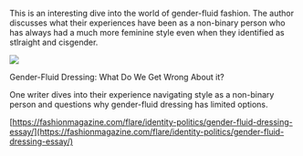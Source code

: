 This is an interesting dive into the world of gender-fluid fashion. The author discusses what their experiences have been as a non-binary person who has always had a much more feminine style even when they identified as stlraight and cisgender.

[](https://fashionmagazine.com/flare/identity-politics/gender-fluid-dressing-essay/ "Gender-Fluid Dressing: What Do We Get Wrong About it?")

![](genderfluid_.jpg)

Gender-Fluid Dressing: What Do We Get Wrong About it?

One writer dives into their experience navigating style as a non-binary person and questions why gender-fluid dressing has limited options.

[https://fashionmagazine.com/flare/identity-politics/gender-fluid-dressing-essay/](https://fashionmagazine.com/flare/identity-politics/gender-fluid-dressing-essay/)
